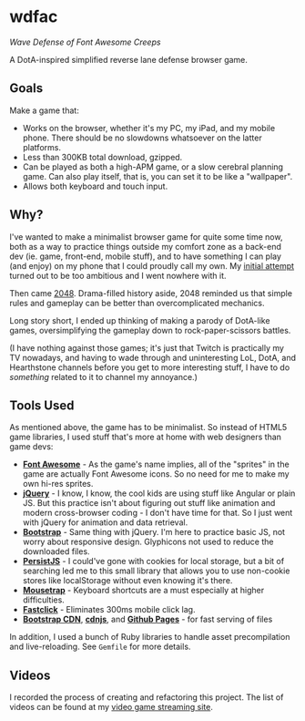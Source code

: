 wdfac
=====

*Wave Defense of Font Awesome Creeps*

A DotA-inspired simplified reverse lane defense browser game.

## Goals

Make a game that:

* Works on the browser, whether it's my PC, my iPad, and my mobile phone. There should be no slowdowns whatsoever on the latter platforms.
* Less than 300KB total download, gzipped.
* Can be played as both a high-APM game, or a slow cerebral planning game. Can also play itself, that is, you can set it to be like a "wallpaper".
* Allows both keyboard and touch input.

## Why?

I've wanted to make a minimalist browser game for quite some time now, both as a way to practice things outside my comfort zone as a back-end dev (ie. game, front-end, mobile stuff), and to have something I can play (and enjoy) on my phone that I could proudly call my own. My [initial attempt](https://github.com/datenshiZERO/bad) turned out to be too ambitious and I went nowhere with it.

Then came [2048](http://gabrielecirulli.github.io/2048/). Drama-filled history aside, 2048 reminded us that simple rules and gameplay can be better than overcomplicated mechanics.

Long story short, I ended up thinking of making a parody of DotA-like games, oversimplifying the gameplay down to rock-paper-scissors battles.

(I have nothing against those games; it's just that Twitch is practically my TV nowadays, and having to wade through and uninteresting LoL, DotA, and Hearthstone channels before you get to more interesting stuff, I have to do *something* related to it to channel my annoyance.)

## Tools Used

As mentioned above, the game has to be minimalist. So instead of HTML5 game libraries, I used stuff that's more at home with web designers than game devs:

* **[Font Awesome](http://fortawesome.github.io/Font-Awesome/)** - As the game's name implies, all of the "sprites" in the game are actually Font Awesome icons. So no need for me to make my own hi-res sprites.
* **[jQuery](http://jquery.com/)** - I know, I know, the cool kids are using stuff like Angular or plain JS. But this practice isn't about figuring out stuff like animation and modern cross-browser coding - I don't have time for that. So I just went with jQuery for animation and data retrieval.
* **[Bootstrap](http://getbootstrap.com/)** - Same thing with jQuery. I'm here to practice basic JS, not worry about responsive design. Glyphicons not used to reduce the downloaded files.
* **[PersistJS](http://pablotron.org/software/persist-js/)** - I could've gone with cookies for local storage, but a bit of searching led me to this small library that allows you to use non-cookie stores like localStorage without even knowing it's there.
* **[Mousetrap](http://craig.is/killing/mice)** - Keyboard shortcuts are a must especially at higher difficulties.
* **[Fastclick](http://ftlabs.github.io/fastclick/)** - Eliminates 300ms mobile click lag.
* **[Bootstrap CDN](http://www.bootstrapcdn.com/)**, **[cdnjs](http://cdnjs.com/)**, and **[Github Pages](https://pages.github.com/)** - for fast serving of files

In addition, I used a bunch of Ruby libraries to handle asset precompilation and live-reloading. See `Gemfile` for more details.

## Videos

I recorded the process of creating and refactoring this project. The list of videos can be found at my [video game streaming site](http://tv.bryanbibat.net/#wdfac).
